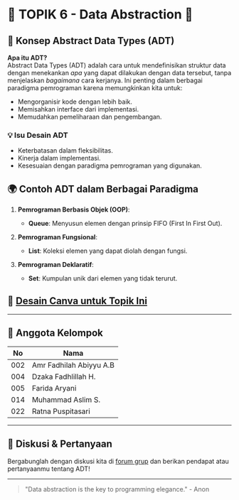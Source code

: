 # 🌟 TOPIK 6 - Data Abstraction 🌟

## 🧩 Konsep Abstract Data Types (ADT)
**Apa itu ADT?**  
Abstract Data Types (ADT) adalah cara untuk mendefinisikan struktur data dengan menekankan *apa* yang dapat dilakukan dengan data tersebut, tanpa menjelaskan *bagaimana* cara kerjanya. Ini penting dalam berbagai paradigma pemrograman karena memungkinkan kita untuk:
- Mengorganisir kode dengan lebih baik.
- Memisahkan interface dari implementasi.
- Memudahkan pemeliharaan dan pengembangan.

### 💡 Isu Desain ADT
- Keterbatasan dalam fleksibilitas.
- Kinerja dalam implementasi.
- Kesesuaian dengan paradigma pemrograman yang digunakan.

## 🌍 Contoh ADT dalam Berbagai Paradigma
1. **Pemrograman Berbasis Objek (OOP)**:  
   - **Queue**: Menyusun elemen dengan prinsip FIFO (First In First Out).
  
2. **Pemrograman Fungsional**:  
   - **List**: Koleksi elemen yang dapat diolah dengan fungsi.

3. **Pemrograman Deklaratif**:  
   - **Set**: Kumpulan unik dari elemen yang tidak terurut.

## 🔗 [Desain Canva untuk Topik Ini](https://www.canva.com/design/DAGQjESj3R4/R6o1RZn118W3Z8da2laIMg/edit?utm_content=DAGQjESj3R4&utm_campaign=designshare&utm_medium=link2&utm_source=sharebutton)

---

## 👥 Anggota Kelompok
| No  | Nama                          |
|-----|-------------------------------|
| 002 | Amr Fadhilah Abiyyu A.B      |
| 004 | Dzaka Fadhlillah H.          |
| 005 | Farida Aryani                |
| 014 | Muhammad Aslim S.            |
| 022 | Ratna Puspitasari            |

---

## 💬 Diskusi & Pertanyaan
Bergabunglah dengan diskusi kita di [forum grup](#) dan berikan pendapat atau pertanyaanmu tentang ADT!

---

> "Data abstraction is the key to programming elegance." - Anon
